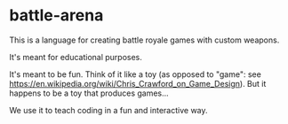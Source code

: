 # battle-arena

This is a language for creating battle royale games with
custom weapons.

It's meant for educational purposes.

It's meant to be fun.  Think of it like a toy (as opposed to "game": see https://en.wikipedia.org/wiki/Chris_Crawford_on_Game_Design).  But it happens to be a toy that produces games...

We use it to teach coding in a fun and interactive way.

